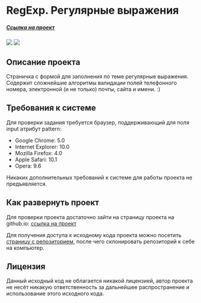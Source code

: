 # RegExp. Регулярные выражения

##### [Ссылка на проект](https://desertoraposa.github.io/RegExp) 

![](https://badgen.net/badge/Version/0.0.2/green)
![](https://badgen.net/badge/license/MIT/blue)

## Описание проекта

Страничка с формой для заполнения по теме регулярные выражения. 
Содержит сложнейшие алгоритмы валидации полей телефонного номера, электронной (и не только) почты, сайта и имени. :)

## Требования к системе

Для проверки задания требуется браузер, поддерживающий для поля input атрибут pattern: 
- Google Chrome: 5.0
- Internet Explorer: 10.0
- Mozilla Firefox: 4.0
- Apple Safari: 10.1
- Opera: 9.6

Никаких дополнительных требований к системе для работы проекта не предъявляется.

## Как развернуть проект

Для проверки проекта достаточно зайти на страницу проекта на github.io: [ссылка на проект](https://desertoraposa.github.io/RegExp) 

Для получения доступа к исходному кода проекта можно посетить [страницу с репозиторием](https://github.com/DesertoRaposa/RegExp), после чего склонировать репозиторий к себе на компьютер.

## Лицензия

Данный исходный код не облагается никакой лицензией, автор проекта не несёт никакую ответственность за дальнейшее распространение и использование этого исходного кода.